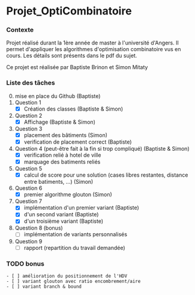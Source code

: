 # Projet_OptiCombinatoire

### Contexte
Projet réalisé durant la 1ère année de master à l'université d'Angers. Il permet d'appliquer les algorithmes d'optimisation combinatoire vus en cours. Les détails sont présents dans le pdf du sujet.

Ce projet est réalisée par Baptiste Brinon et Simon Mitaty

### Liste des tâches
0. mise en place du Github (Baptiste)
1. Question 1
    - [x] Création des classes (Baptiste & Simon)
2. Question 2
    - [x] Affichage (Baptiste & Simon)
3. Question 3
    - [x] placement des bâtiments (Simon)
    - [x] verification de placement correct (Baptiste)
4. Question 4 (peut-être fait à la fin si trop compliqué) (Baptiste & Simon)
    - [x] verification relié à hotel de ville
    - [x] marquage des batiments reliés
5. Question 5
    - [x] calcul de score pour une solution (cases libres restantes, distance entre batiments, ...) (Simon)
6. Question 6
    - [x] premier algorithme glouton (Simon)
7. Question 7
    - [x] implémentation d'un premier variant (Baptiste)
    - [x] d'un second variant (Baptiste)
    - [x] d'un troisième variant (Baptiste)
8. Question 8 (bonus)
    - [ ] implémentation de variants personnalisés
9. Question 9
    - [ ] rapport (repartition du travail demandée)

### TODO bonus
    - [ ] amélioration du positionnement de l'HDV
    - [ ] variant glouton avec ratio encombrement/aire
    - [ ] variant branch & bound 
